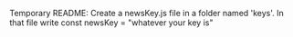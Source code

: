 Temporary README: Create a newsKey.js file in a folder named 'keys'. In that file write const newsKey = "whatever your key is"
